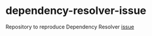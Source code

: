 # dependency-resolver-issue
 Repository to reproduce Dependency Resolver [issue](https://github.com/googlesamples/unity-jar-resolver/issues/487)
